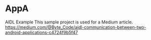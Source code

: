 # AppA
AIDL Example
This sample project is used for a Medium article.
https://medium.com/@Byte_Code/aidl-communication-between-two-android-applications-c4724f9b5f47

